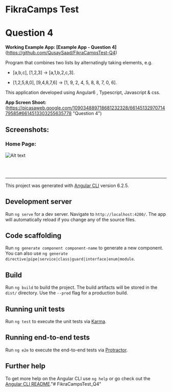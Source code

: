 # FikraCamps Test 


# Question 4

**Working Example App: [Example App - Question 4]**(https://github.com/QusaySaad/FikraCampsTest-Q4)

Program that combines two lists by alternatingly taking elements, e.g.  
  
-   [a,b,c], [1,2,3] → [a,1,b,2,c,3].
  
-   [1,2,5,8,0], [9,4,8,7,6] → [1, 9, 2, 4, 5, 8, 8, 7, 0, 6].


This application developed using Angular6 , Typescript, Javascript & css.

**App Screen Shoot:**
(https://picasaweb.google.com/109034889718681232328/6614513297071479585#6614513303255635778 "Question 4")


## Screenshots:

### Home Page:

![Alt text](https://github.com/ikismail/Angular-ShoppingCart/blob/master/screenshots/home.PNG "Home Page")





<br><br>
<hr>


This project was generated with  [Angular CLI](https://github.com/angular/angular-cli)  version 6.2.5.

## [](https://github.com/QusaySaad/FikraCampsTest#development-server)Development server

Run  `ng serve`  for a dev server. Navigate to  `http://localhost:4200/`. The app will automatically reload if you change any of the source files.

## [](https://github.com/QusaySaad/FikraCampsTest#code-scaffolding)Code scaffolding

Run  `ng generate component component-name`  to generate a new component. You can also use  `ng generate directive|pipe|service|class|guard|interface|enum|module`.

## [](https://github.com/QusaySaad/FikraCampsTest#build)Build

Run  `ng build`  to build the project. The build artifacts will be stored in the  `dist/`  directory. Use the  `--prod`  flag for a production build.

## [](https://github.com/QusaySaad/FikraCampsTest#running-unit-tests)Running unit tests

Run  `ng test`  to execute the unit tests via  [Karma](https://karma-runner.github.io/).

## [](https://github.com/QusaySaad/FikraCampsTest#running-end-to-end-tests)Running end-to-end tests

Run  `ng e2e`  to execute the end-to-end tests via  [Protractor](http://www.protractortest.org/).

## [](https://github.com/QusaySaad/FikraCampsTest#further-help)Further help

To get more help on the Angular CLI use  `ng help`  or go check out the  [Angular CLI README](https://github.com/angular/angular-cli/blob/master/README.md)."# FikraCampsTest_Q4" 
